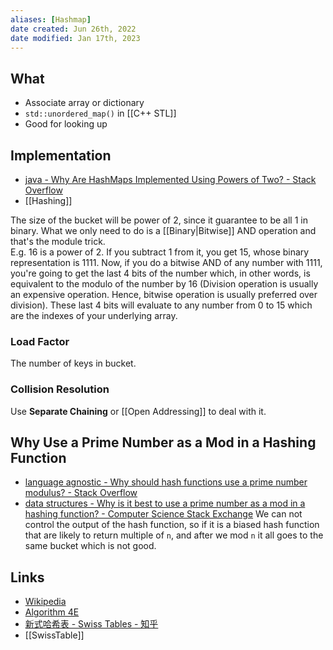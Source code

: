 ```yaml
---
aliases: [Hashmap]
date created: Jun 26th, 2022
date modified: Jan 17th, 2023
---
```


## What
- Associate array or dictionary
- `std::unordered_map()` in [[C++ STL]]
- Good for looking up

## Implementation
- [java - Why Are HashMaps Implemented Using Powers of Two? - Stack Overflow](https://stackoverflow.com/questions/53526790/why-are-hashmaps-implemented-using-powers-of-two)
- [[Hashing]]

The size of the bucket will be power of 2, since it guarantee to be all 1 in binary. What we only need to do is a [[Binary|Bitwise]] AND operation and that's the module trick.  
E.g. 16 is a power of 2. If you subtract 1 from it, you get 15, whose binary representation is 1111. Now, if you do a bitwise AND of any number with 1111, you're going to get the last 4 bits of the number which, in other words, is equivalent to the modulo of the number by 16 (Division operation is usually an expensive operation. Hence, bitwise operation is usually preferred over division). These last 4 bits will evaluate to any number from 0 to 15 which are the indexes of your underlying array.

### Load Factor
The number of keys in bucket.

### Collision Resolution
Use **Separate Chaining** or [[Open Addressing]] to deal with it.

## Why Use a Prime Number as a Mod in a Hashing Function
- [language agnostic - Why should hash functions use a prime number modulus? - Stack Overflow](https://stackoverflow.com/questions/1145217/why-should-hash-functions-use-a-prime-number-modulus)
- [data structures - Why is it best to use a prime number as a mod in a hashing function? - Computer Science Stack Exchange](https://cs.stackexchange.com/questions/11029/why-is-it-best-to-use-a-prime-number-as-a-mod-in-a-hashing-function/64191)
We can not control the output of the hash function, so if it is a biased hash function that are likely to return multiple of `n`, and after we mod `n` it all goes to the same bucket which is not good.

## Links
- [Wikipedia](https://en.wikipedia.org/wiki/Hash_table)  
- [Algorithm 4E](https://algs4.cs.princeton.edu/34hash/)  
- [新式哈希表 - Swiss Tables - 知乎](https://zhuanlan.zhihu.com/p/277732297)  
- [[SwissTable]]

